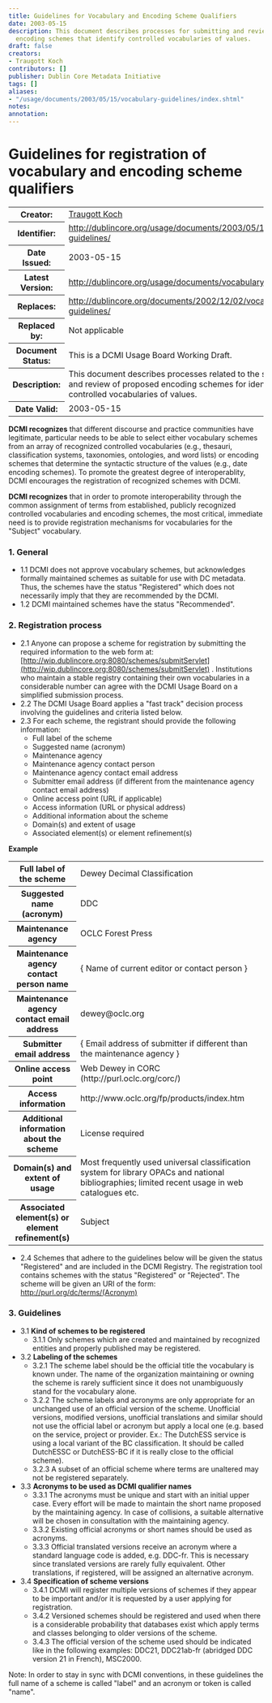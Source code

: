 ```yaml
---
title: Guidelines for Vocabulary and Encoding Scheme Qualifiers
date: 2003-05-15
description: This document describes processes for submitting and reviewing proposed
  encoding schemes that identify controlled vocabularies of values.
draft: false
creators:
- Traugott Koch
contributors: []
publisher: Dublin Core Metadata Initiative
tags: []
aliases:
- "/usage/documents/2003/05/15/vocabulary-guidelines/index.shtml"
notes: 
annotation: 
---
```


<!--#include virtual="/ssi/header.shtml" -->
# Guidelines for registration of vocabulary and encoding scheme qualifiers
<table cellspacing="0" class="docinfo">
  <tr>
    <th>Creator:</th>
    <td><a href="mailto:dc-usage@jiscmail.ac.uk">Traugott Koch</a></td>
  </tr>
  <tr>
    <th>Identifier:</th>
    <td><a href="/usage/documents/2003/05/15/vocabulary-guidelines/">http://dublincore.org/usage/documents/2003/05/15/vocabulary-guidelines/</a></td>
  </tr>
  <tr>
    <th>Date Issued:</th>
    <td>2003-05-15</td>
  </tr>
  <tr>
    <th>Latest Version:</th>
    <td><a href="/usage/documents/vocabulary-guidelines/">http://dublincore.org/usage/documents/vocabulary-guidelines/</a></td>
  </tr>
  <tr>
    <th>Replaces:</th>
    <td><a href="/usage/documents/2002/12/02/vocabulary-guidelines/">http://dublincore.org/documents/2002/12/02/vocabulary-guidelines/</a></td>
  </tr>
  <tr>
    <th>Replaced by:</th>
    <td>Not applicable</td>
  </tr>
  <tr>
    <th>Document Status:</th>
    <td>This is a DCMI Usage Board Working Draft.</td>
  </tr>
  <tr>
    <th>Description:</th>
    <td>This document describes processes related to the submission and review of proposed encoding schemes for identifying controlled vocabularies of values.</td>
  </tr>
  <tr>
    <th>Date Valid:</th>
    <td>2003-05-15</td>
  </tr>
</table>


**DCMI recognizes** that different discourse and practice communities have legitimate, particular needs to be able to select either vocabulary schemes from an array of recognized controlled vocabularies (e.g., thesauri, classification systems, taxonomies, ontologies, and word lists) or encoding schemes that determine the syntactic structure of the values (e.g., date encoding schemes). To promote the greatest degree of interoperablity, DCMI encourages the registration of recognized schemes with DCMI.

**DCMI recognizes** that in order to promote interoperability through the common assignment of terms from established, publicly recognized controlled vocabularies and encoding schemes, the most critical, immediate need is to provide registration mechanisms for vocabularies for the "Subject" vocabulary.

### 1. General

- 1.1 DCMI does not approve vocabulary schemes, but acknowledges formally maintained schemes as suitable for use with DC metadata. Thus, the schemes have the status "Registered" which does not necessarily imply that they are recommended by the DCMI.
- 1.2 DCMI maintained schemes have the status "Recommended".

### 2. Registration process

- 2.1 Anyone can propose a scheme for registration by submitting the required information to the web form at: [http://wip.dublincore.org:8080/schemes/submitServlet](http://wip.dublincore.org:8080/schemes/submitServlet) . Institutions who maintain a stable registry containing their own vocabularies in a considerable number can agree with the DCMI Usage Board on a simplified submission process.
- 2.2 The DCMI Usage Board applies a "fast track" decision process involving the guidelines and criteria listed below.
- 2.3 For each scheme, the registrant should provide the following information: 
  - Full label of the scheme
  - Suggested name (acronym)
  - Maintenance agency
  - Maintenance agency contact person
  - Maintenance agency contact email address
  - Submitter email address (if different from the maintenance agency contact email address)
  - Online access point (URL if applicable)
  - Access information (URL or physical address)
  - Additional information about the scheme
  - Domain(s) and extent of usage
  - Associated element(s) or element refinement(s)

**Example**

<table cellspacing="0" class="border">
  <tr>
    <th>Full label of the scheme</th>
    <td>Dewey Decimal Classification</td>
  </tr>
  <tr>
    <th>Suggested name (acronym)</th>
    <td>DDC</td>
  </tr>
  <tr>
    <th>Maintenance agency</th>
    <td>OCLC Forest Press</td>
  </tr>
  <tr>
    <th>Maintenance agency contact person name</th>
    <td>{ Name of current editor or contact person }</td>
  </tr>
  <tr>
    <th>Maintenance agency contact email address</th>
    <td>dewey@oclc.org</td>
  </tr>
  <tr>
    <th>Submitter email address</th>
    <td>{ Email address of submitter if different than the maintenance agency }</td>
  </tr>
  <tr>
    <th>Online access point</th>
    <td>Web Dewey in CORC (http://purl.oclc.org/corc/)</td>
  </tr>
  <tr>
    <th>Access information</th>
    <td>http://www.oclc.org/fp/products/index.htm</td>
  </tr>
  <tr>
    <th>Additional information about the scheme</th>
    <td>License required</td>
  </tr>
  <tr>
    <th>Domain(s) and extent of usage</th>
    <td>Most frequently used universal classification system for library OPACs and national bibliographies; limited recent usage in web catalogues etc.</td>
  </tr>
  <tr>
    <th>Associated element(s) or element refinement(s)</th>
    <td>Subject</td>
  </tr>
</table>

- 2.4 Schemes that adhere to the guidelines below will be given the status "Registered" and are included in the DCMI Registry. The registration tool contains schemes with the status "Registered" or "Rejected". The scheme will be given an URI of the form: http://purl.org/dc/terms/(Acronym) 
### 3. Guidelines

  - 3.1 **Kind of schemes to be registered**
    - 3.1.1 Only schemes which are created and maintained by recognized entities and properly published may be registered.
  - 3.2 **Labeling of the schemes**
    - 3.2.1 The scheme label should be the official title the vocabulary is known under. The name of the organization maintaining or owning the scheme is rarely sufficient since it does not unambiguously stand for the vocabulary alone.
    - 3.2.2 The scheme labels and acronyms are only appropriate for an unchanged use of an official version of the scheme. Unofficial versions, modified versions, unofficial translations and similar should not use the official label or acronym but apply a local one (e.g. based on the service, project or provider. Ex.: The DutchESS service is using a local variant of the BC classification. It should be called DutchESSC or DutchESS-BC if it is really close to the official scheme).
    - 3.2.3 A subset of an official scheme where terms are unaltered may not be registered separately.
  - 3.3 **Acronyms to be used as DCMI qualifier names**
    - 3.3.1 The acronyms must be unique and start with an initial upper case. Every effort will be made to maintain the short name proposed by the maintaining agency. In case of collisions, a suitable alternative will be chosen in consultation with the maintaining agency.
    - 3.3.2 Existing official acronyms or short names should be used as acronyms.
    - 3.3.3 Official translated versions receive an acronym where a standard language code is added, e.g. DDC-fr. This is necessary since translated versions are rarely fully equivalent. Other translations, if registered, will be assigned an alternative acronym.
  - 3.4 **Specification of scheme versions**
    - 3.4.1 DCMI will register multiple versions of schemes if they appear to be important and/or it is requested by a user applying for registration.
    - 3.4.2 Versioned schemes should be registered and used when there is a considerable probability that databases exist which apply terms and classes belonging to older versions of the scheme.
    - 3.4.3 The official version of the scheme used should be indicated like in the following examples: DDC21, DDC21ab-fr (abridged DDC version 21 in French), MSC2000.

Note: In order to stay in sync with DCMI conventions, in these guidelines the full name of a scheme is called "label" and an acronym or token is called "name".

<!--#include virtual="/ssi/footer.shtml" -->

